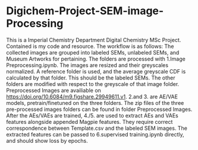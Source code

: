 # Digichem-Project-SEM-image-Processing
This is a Imperial Chemistry Department Digital Chemistry MSc Project. Contained is my code and resource.
The workflow is as follows: The collected images are grouped into labeled SEMs, unlabeled SEMs, and Museum Artworks for pertaining. 
The folders are processed with 1.Image Preprocessing.ipynb. The images are resized and their greyscales normalized. A reference folder is used, and the average greyscale CDF is calculated by that folder. This should be the labeled SEMs. The other folders are modified with respect to the greyscale of that image folder. 
Preprocessed Images are availiable on https://doi.org/10.6084/m9.figshare.29949611.v1.
2.and 3. are AE/VAE models, pretrain/finetuned on the three folders. The zip files of the three pre-processed images folders can be found in folder Preprocessed Images. 
After the AEs/VAEs are trained, 4./5. are used to extract AEs and VAEs features alongside appended Magpie features. They require correct correspondence between Template.csv and the labeled SEM images. 
The extracted features can be passed to 6.supervised training.ipynb directly, and should show loss by epochs.
